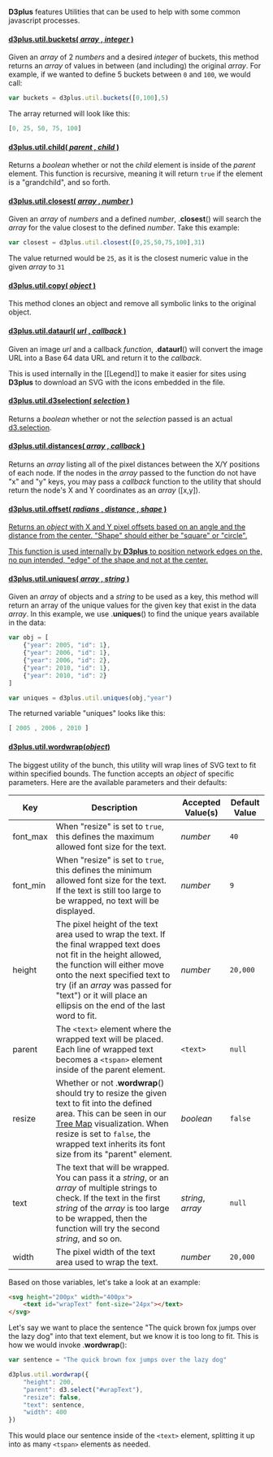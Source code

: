 **D3plus** features Utilities that can be used to help with some common javascript processes.

#### <a name="buckets" href="#wiki-buckets"> d3plus.util.buckets( *array* , *integer* )</a>

Given an *array* of 2 *numbers* and a desired *integer* of buckets, this method returns an *array* of values in between (and including) the original *array*. For example, if we wanted to define 5 buckets between ```0``` and ```100```, we would call:

```js
var buckets = d3plus.util.buckets([0,100],5)
```

The array returned will look like this:

```js
[0, 25, 50, 75, 100]
```

#### <a name="child" href="#wiki-child">d3plus.util.child( *parent* , *child* )</a>

Returns a *boolean* whether or not the *child* element is inside of the *parent* element. This function is recursive, meaning it will return ```true``` if the element is a "grandchild", and so forth.

#### <a name="closest" href="#wiki-closest"> d3plus.util.closest( *array* , *number* )</a>

Given an *array* of *numbers* and a defined *number*, .**closest**() will search the *array* for the value closest to the defined *number*. Take this example:

```js
var closest = d3plus.util.closest([0,25,50,75,100],31)
```

The value returned would be ```25```, as it is the closest numeric value in the given *array* to ```31```

#### <a name="copy" href="#wiki-copy">d3plus.util.copy( *object* )</a>

This method clones an object and remove all symbolic links to the original object.

#### <a name="dataurl" href="#wiki-dataurl">d3plus.util.dataurl( *url* , *callback* )</a>

Given an image *url* and a callback *function*, .**dataurl**() will convert the image URL into a Base 64 data URL and return it to the *callback*.

This is used internally in the [[Legend]] to make it easier for sites using **D3plus** to download an SVG with the icons embedded in the file.

#### <a name="d3selection" href="#wiki-d3selection">d3plus.util.d3selection( *selection* )</a>

Returns a *boolean* whether or not the *selection* passed is an actual [d3.selection](https://github.com/mbostock/d3/wiki/Selections).

#### <a name="distances" href="#wiki-distances">d3plus.util.distances( *array* , *callback* )</a>

Returns an *array* listing all of the pixel distances between the X/Y positions of each node. If the nodes in the *array* passed to the function do not have "x" and "y" keys, you may pass a *callback* function to the utility that should return the node's X and Y coordinates as an *array* ([x,y]).

#### <a name="offset" href="#wiki-offset">d3plus.util.offset( *radians* , *distance* , *shape* )

Returns an *object* with X and Y pixel offsets based on an angle and the distance from the center. "Shape" should either be "square" or "circle".

This function is used internally by **D3plus** to position network edges on the, no pun intended, "edge" of the shape and not at the center.

#### <a name="uniques" href="#wiki-uniques">d3plus.util.uniques( *array* , *string* )</a>

Given an *array* of objects and a *string* to be used as a key, this method will return an array of the unique values for the given key that exist in the data *array*. In this example, we use  .**uniques**() to find the unique years available in the data:

```js
var obj = [
	{"year": 2005, "id": 1},
	{"year": 2006, "id": 1},
	{"year": 2006, "id": 2},
	{"year": 2010, "id": 1},
	{"year": 2010, "id": 2}
]

var uniques = d3plus.util.uniques(obj,"year")
```

The returned variable "uniques" looks like this:

```js
[ 2005 , 2006 , 2010 ]
```

#### <a name="wordwrap" href="#wiki-wordwrap">d3plus.util.wordwrap(*object*)</a>

The biggest utility of the bunch, this utility will wrap lines of SVG text to fit within specified bounds. The function accepts an *object* of specific parameters. Here are the available parameters and their defaults:

| Key | Description | Accepted Value(s) | Default Value |
|---|---|---|---|
| font_max | When "resize" is set to ```true```, this defines the maximum allowed font size for the text. | *number* | ```40``` |
|font_min|When "resize" is set to ```true```, this defines the minimum allowed font size for the text. If the text is still too large to be wrapped, no text will be displayed.|*number*|```9```|
|height|The pixel height of the text area used to wrap the text. If the final wrapped text does not fit in the height allowed, the function will either move onto the next specified text to try (if an *array* was passed for "text") or it will place an ellipsis on the end of the last word to fit.|*number*|```20,000```|
|parent|The ```<text>``` element where the wrapped text will be placed. Each line of wrapped text becomes a ```<tspan>``` element inside of the parent element.| ```<text>```|```null```|
|resize|Whether or not .**wordwrap**() should try to resize the given text to fit into the defined  area. This can be seen in our [Tree Map](Visualization-Types#tree_map) visualization. When resize is set to ```false```, the wrapped text inherits its font size from its "parent"  element.|*boolean*|```false```|
|text|The text that will be wrapped. You can pass it a *string*, or an *array* of multiple strings to check. If the text in the first *string* of the *array* is too large to be wrapped, then the function will try the second *string*, and so on.|*string*, *array*|```null```|
|width|The pixel width of the text area used to wrap the text.|*number*|```20,000```|

Based on those variables, let's take a look at an example:

```html
<svg height="200px" width="400px">
	<text id="wrapText" font-size="24px"></text>
</svg>
```

Let's say we want to place the sentence "The quick brown fox jumps over the lazy dog" into that text element, but we know it is too long to fit. This is how we would invoke .**wordwrap**():

```js
var sentence = "The quick brown fox jumps over the lazy dog"

d3plus.util.wordwrap({
	"height": 200,
	"parent": d3.select("#wrapText"),
	"resize": false,
	"text": sentence,
	"width": 400
})
```

This would place our sentence inside of the ```<text>``` element, splitting it up into as many ```<tspan>``` elements as needed.
